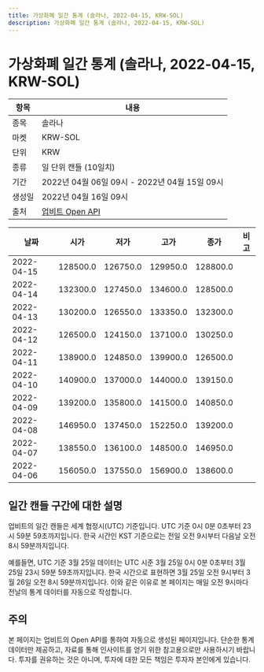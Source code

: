 ```yaml
---
title: 가상화폐 일간 통계 (솔라나, 2022-04-15, KRW-SOL)
description: 가상화폐 일간 통계 (솔라나, 2022-04-15, KRW-SOL)
---
```



가상화폐 일간 통계 (솔라나, 2022-04-15, KRW-SOL)
===

|항목|내용|
|--|--|
|종목|솔라나|
|마켓|KRW-SOL|
|단위|KRW|
|종류|일 단위 캔들 (10일치)|
|기간|2022년 04월 06일 09시 - 2022년 04월 15일 09시|
|생성일|2022년 04월 16일 09시|
|출처|[업비트 Open API](https://docs.upbit.com)|


|날짜|시가|저가|고가|종가|비고|
|--|--|--|--|--|--|
|2022-04-15|128500.0|126750.0|129950.0|128800.0|    |
|2022-04-14|132300.0|127450.0|134600.0|128500.0|    |
|2022-04-13|130200.0|126550.0|133350.0|132300.0|    |
|2022-04-12|126500.0|124150.0|137100.0|130250.0|    |
|2022-04-11|138900.0|124850.0|139900.0|126500.0|    |
|2022-04-10|140900.0|137000.0|144000.0|139150.0|    |
|2022-04-09|139200.0|135800.0|141500.0|140850.0|    |
|2022-04-08|146950.0|137450.0|152250.0|139200.0|    |
|2022-04-07|138550.0|136100.0|148500.0|146950.0|    |
|2022-04-06|156050.0|137550.0|156900.0|138600.0|    |


일간 캔들 구간에 대한 설명
---


업비트의 일간 캔들은 세계 협정시(UTC) 기준입니다. 
UTC 기준 0시 0분 0초부터 23시 59분 59초까지입니다. 
한국 시간인 KST 기준으로는 전일 오전 9시부터 다음날 오전 8시 59분까지입니다. 


예를들면, UTC 기준 3월 25일 데이터는 UTC 시준 3월 25일 0시 0분 0초부터 3월 25일 23시 59분 59초까지입니다. 
한국 시간으로 표현하면 3월 25일 오전 9시부터 3월 26일 오전 8시 59분까지입니다. 
이와 같은 이유로 본 페이지는 매일 오전 9시마다 전날의 통계 데이터를 자동으로 작성합니다. 


주의
---


본 페이지는 업비트의 Open API를 통하여 자동으로 생성된 페이지입니다. 
단순한 통계 데이터만 제공하고, 자료를 통해 인사이트를 얻기 위한 참고용으로만 사용하시기 바랍니다. 
투자를 권유하는 것은 아니며, 투자에 대한 모든 책임은 투자자 본인에게 있습니다. 
